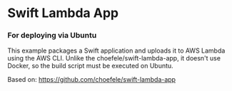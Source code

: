 # Swift Lambda App
### For deploying via Ubuntu

This example packages a Swift application and uploads it to AWS Lambda using the AWS CLI.
Unlike the choefele/swift-lambda-app, it doesn't use Docker, so the build script must be executed on Ubuntu.

Based on:
https://github.com/choefele/swift-lambda-app

